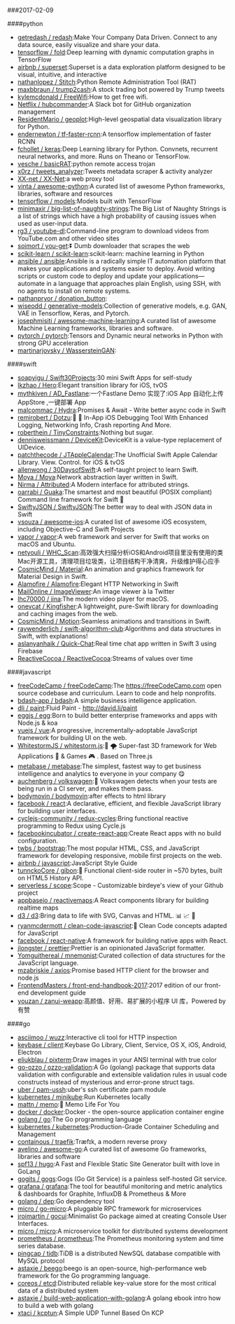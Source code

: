 ###2017-02-09

####python
* [getredash / redash](https://github.com/getredash/redash):Make Your Company Data Driven. Connect to any data source, easily visualize and share your data.
* [tensorflow / fold](https://github.com/tensorflow/fold):Deep learning with dynamic computation graphs in TensorFlow
* [airbnb / superset](https://github.com/airbnb/superset):Superset is a data exploration platform designed to be visual, intuitive, and interactive
* [nathanlopez / Stitch](https://github.com/nathanlopez/Stitch):Python Remote Administration Tool (RAT)
* [maxbbraun / trump2cash](https://github.com/maxbbraun/trump2cash):A stock trading bot powered by Trump tweets
* [kylemcdonald / FreeWifi](https://github.com/kylemcdonald/FreeWifi):How to get free wifi.
* [Netflix / hubcommander](https://github.com/Netflix/hubcommander):A Slack bot for GitHub organization management
* [ResidentMario / geoplot](https://github.com/ResidentMario/geoplot):High-level geospatial data visualization library for Python.
* [endernewton / tf-faster-rcnn](https://github.com/endernewton/tf-faster-rcnn):A tensorflow implementation of faster RCNN
* [fchollet / keras](https://github.com/fchollet/keras):Deep Learning library for Python. Convnets, recurrent neural networks, and more. Runs on Theano or TensorFlow.
* [vesche / basicRAT](https://github.com/vesche/basicRAT):python remote access trojan
* [x0rz / tweets_analyzer](https://github.com/x0rz/tweets_analyzer):Tweets metadata scraper & activity analyzer
* [XX-net / XX-Net](https://github.com/XX-net/XX-Net):a web proxy tool
* [vinta / awesome-python](https://github.com/vinta/awesome-python):A curated list of awesome Python frameworks, libraries, software and resources
* [tensorflow / models](https://github.com/tensorflow/models):Models built with TensorFlow
* [minimaxir / big-list-of-naughty-strings](https://github.com/minimaxir/big-list-of-naughty-strings):The Big List of Naughty Strings is a list of strings which have a high probability of causing issues when used as user-input data.
* [rg3 / youtube-dl](https://github.com/rg3/youtube-dl):Command-line program to download videos from YouTube.com and other video sites
* [soimort / you-get](https://github.com/soimort/you-get):⏬ Dumb downloader that scrapes the web
* [scikit-learn / scikit-learn](https://github.com/scikit-learn/scikit-learn):scikit-learn: machine learning in Python
* [ansible / ansible](https://github.com/ansible/ansible):Ansible is a radically simple IT automation platform that makes your applications and systems easier to deploy. Avoid writing scripts or custom code to deploy and update your applications— automate in a language that approaches plain English, using SSH, with no agents to install on remote systems.
* [nathanpryor / donation_button](https://github.com/nathanpryor/donation_button):
* [wiseodd / generative-models](https://github.com/wiseodd/generative-models):Collection of generative models, e.g. GAN, VAE in Tensorflow, Keras, and Pytorch.
* [josephmisiti / awesome-machine-learning](https://github.com/josephmisiti/awesome-machine-learning):A curated list of awesome Machine Learning frameworks, libraries and software.
* [pytorch / pytorch](https://github.com/pytorch/pytorch):Tensors and Dynamic neural networks in Python with strong GPU acceleration
* [martinarjovsky / WassersteinGAN](https://github.com/martinarjovsky/WassersteinGAN):

####swift
* [soapyigu / Swift30Projects](https://github.com/soapyigu/Swift30Projects):30 mini Swift Apps for self-study
* [lkzhao / Hero](https://github.com/lkzhao/Hero):Elegant transition library for iOS, tvOS
* [mythkiven / AD_Fastlane](https://github.com/mythkiven/AD_Fastlane):一个Fastlane Demo 实现了:iOS App 自动化上传 AppStore ,一键部署 App
* [malcommac / Hydra](https://github.com/malcommac/Hydra):Promises & Await - Write better async code in Swift
* [remirobert / Dotzu](https://github.com/remirobert/Dotzu):📱 👀 In-App iOS Debugging Tool With Enhanced Logging, Networking Info, Crash reporting And More.
* [roberthein / TinyConstraints](https://github.com/roberthein/TinyConstraints):Nothing but sugar.
* [dennisweissmann / DeviceKit](https://github.com/dennisweissmann/DeviceKit):DeviceKit is a value-type replacement of UIDevice.
* [patchthecode / JTAppleCalendar](https://github.com/patchthecode/JTAppleCalendar):The Unofficial Swift Apple Calendar Library. View. Control. for iOS & tvOS
* [allenwong / 30DaysofSwift](https://github.com/allenwong/30DaysofSwift):A self-taught project to learn Swift.
* [Moya / Moya](https://github.com/Moya/Moya):Network abstraction layer written in Swift.
* [Nirma / Attributed](https://github.com/Nirma/Attributed):A Modern interface for attributed strings.
* [oarrabi / Guaka](https://github.com/oarrabi/Guaka):The smartest and most beautiful (POSIX compliant) Command line framework for Swift 🤖
* [SwiftyJSON / SwiftyJSON](https://github.com/SwiftyJSON/SwiftyJSON):The better way to deal with JSON data in Swift
* [vsouza / awesome-ios](https://github.com/vsouza/awesome-ios):A curated list of awesome iOS ecosystem, including Objective-C and Swift Projects
* [vapor / vapor](https://github.com/vapor/vapor):A web framework and server for Swift that works on macOS and Ubuntu.
* [netyouli / WHC_Scan](https://github.com/netyouli/WHC_Scan):高效强大扫描分析iOS和Android项目里没有使用的类Mac开源工具，清理项目垃圾类，让项目结构干净清爽，升级维护得心应手
* [CosmicMind / Material](https://github.com/CosmicMind/Material):An animation and graphics framework for Material Design in Swift.
* [Alamofire / Alamofire](https://github.com/Alamofire/Alamofire):Elegant HTTP Networking in Swift
* [MailOnline / ImageViewer](https://github.com/MailOnline/ImageViewer):An image viewer à la Twitter
* [lhc70000 / iina](https://github.com/lhc70000/iina):The modern video player for macOS.
* [onevcat / Kingfisher](https://github.com/onevcat/Kingfisher):A lightweight, pure-Swift library for downloading and caching images from the web.
* [CosmicMind / Motion](https://github.com/CosmicMind/Motion):Seamless animations and transitions in Swift.
* [raywenderlich / swift-algorithm-club](https://github.com/raywenderlich/swift-algorithm-club):Algorithms and data structures in Swift, with explanations!
* [aslanyanhaik / Quick-Chat](https://github.com/aslanyanhaik/Quick-Chat):Real time chat app written in Swift 3 using Firebase
* [ReactiveCocoa / ReactiveCocoa](https://github.com/ReactiveCocoa/ReactiveCocoa):Streams of values over time

####javascript
* [freeCodeCamp / freeCodeCamp](https://github.com/freeCodeCamp/freeCodeCamp):The https://freeCodeCamp.com open source codebase and curriculum. Learn to code and help nonprofits.
* [bdash-app / bdash](https://github.com/bdash-app/bdash):A simple business intelligence application.
* [dli / paint](https://github.com/dli/paint):Fluid Paint - http://david.li/paint
* [eggjs / egg](https://github.com/eggjs/egg):Born to build better enterprise frameworks and apps with Node.js & koa
* [vuejs / vue](https://github.com/vuejs/vue):A progressive, incrementally-adoptable JavaScript framework for building UI on the web.
* [WhitestormJS / whitestorm.js](https://github.com/WhitestormJS/whitestorm.js):🚀 🌪 Super-fast 3D framework for Web Applications 🥇 & Games 🎮 . Based on Three.js
* [metabase / metabase](https://github.com/metabase/metabase):The simplest, fastest way to get business intelligence and analytics to everyone in your company 😋
* [auchenberg / volkswagen](https://github.com/auchenberg/volkswagen):🙈 Volkswagen detects when your tests are being run in a CI server, and makes them pass.
* [bodymovin / bodymovin](https://github.com/bodymovin/bodymovin):after effects to html library
* [facebook / react](https://github.com/facebook/react):A declarative, efficient, and flexible JavaScript library for building user interfaces.
* [cyclejs-community / redux-cycles](https://github.com/cyclejs-community/redux-cycles):Bring functional reactive programming to Redux using Cycle.js
* [facebookincubator / create-react-app](https://github.com/facebookincubator/create-react-app):Create React apps with no build configuration.
* [twbs / bootstrap](https://github.com/twbs/bootstrap):The most popular HTML, CSS, and JavaScript framework for developing responsive, mobile first projects on the web.
* [airbnb / javascript](https://github.com/airbnb/javascript):JavaScript Style Guide
* [tunnckoCore / gibon](https://github.com/tunnckoCore/gibon):🥇 Functional client-side router in ~570 bytes, built on HTML5 History API.
* [serverless / scope](https://github.com/serverless/scope):Scope - Customizable birdeye's view of your Github project
* [appbaseio / reactivemaps](https://github.com/appbaseio/reactivemaps):A React components library for building realtime maps
* [d3 / d3](https://github.com/d3/d3):Bring data to life with SVG, Canvas and HTML. 📊 📈 🎉
* [ryanmcdermott / clean-code-javascript](https://github.com/ryanmcdermott/clean-code-javascript):🛁 Clean Code concepts adapted for JavaScript
* [facebook / react-native](https://github.com/facebook/react-native):A framework for building native apps with React.
* [jlongster / prettier](https://github.com/jlongster/prettier):Prettier is an opinionated JavaScript formatter.
* [Yomguithereal / mnemonist](https://github.com/Yomguithereal/mnemonist):Curated collection of data structures for the JavaScript language.
* [mzabriskie / axios](https://github.com/mzabriskie/axios):Promise based HTTP client for the browser and node.js
* [FrontendMasters / front-end-handbook-2017](https://github.com/FrontendMasters/front-end-handbook-2017):2017 edition of our front-end development guide
* [youzan / zanui-weapp](https://github.com/youzan/zanui-weapp):高颜值、好用、易扩展的小程序 UI 库，Powered by 有赞

####go
* [asciimoo / wuzz](https://github.com/asciimoo/wuzz):Interactive cli tool for HTTP inspection
* [keybase / client](https://github.com/keybase/client):Keybase Go Library, Client, Service, OS X, iOS, Android, Electron
* [eliukblau / pixterm](https://github.com/eliukblau/pixterm):Draw images in your ANSI terminal with true color
* [go-ozzo / ozzo-validation](https://github.com/go-ozzo/ozzo-validation):A Go (golang) package that supports data validation with configurable and extensible validation rules in usual code constructs instead of mysterious and error-prone struct tags.
* [uber / pam-ussh](https://github.com/uber/pam-ussh):uber's ssh certificate pam module
* [kubernetes / minikube](https://github.com/kubernetes/minikube):Run Kubernetes locally
* [mattn / memo](https://github.com/mattn/memo):📓 Memo Life For You
* [docker / docker](https://github.com/docker/docker):Docker - the open-source application container engine
* [golang / go](https://github.com/golang/go):The Go programming language
* [kubernetes / kubernetes](https://github.com/kubernetes/kubernetes):Production-Grade Container Scheduling and Management
* [containous / traefik](https://github.com/containous/traefik):Træfɪk, a modern reverse proxy
* [avelino / awesome-go](https://github.com/avelino/awesome-go):A curated list of awesome Go frameworks, libraries and software
* [spf13 / hugo](https://github.com/spf13/hugo):A Fast and Flexible Static Site Generator built with love in GoLang
* [gogits / gogs](https://github.com/gogits/gogs):Gogs (Go Git Service) is a painless self-hosted Git service.
* [grafana / grafana](https://github.com/grafana/grafana):The tool for beautiful monitoring and metric analytics & dashboards for Graphite, InfluxDB & Prometheus & More
* [golang / dep](https://github.com/golang/dep):Go dependency tool
* [micro / go-micro](https://github.com/micro/go-micro):A pluggable RPC framework for microservices
* [jroimartin / gocui](https://github.com/jroimartin/gocui):Minimalist Go package aimed at creating Console User Interfaces.
* [micro / micro](https://github.com/micro/micro):A microservice toolkit for distributed systems development
* [prometheus / prometheus](https://github.com/prometheus/prometheus):The Prometheus monitoring system and time series database.
* [pingcap / tidb](https://github.com/pingcap/tidb):TiDB is a distributed NewSQL database compatible with MySQL protocol
* [astaxie / beego](https://github.com/astaxie/beego):beego is an open-source, high-performance web framework for the Go programming language.
* [coreos / etcd](https://github.com/coreos/etcd):Distributed reliable key-value store for the most critical data of a distributed system
* [astaxie / build-web-application-with-golang](https://github.com/astaxie/build-web-application-with-golang):A golang ebook intro how to build a web with golang
* [xtaci / kcptun](https://github.com/xtaci/kcptun):A Simple UDP Tunnel Based On KCP
